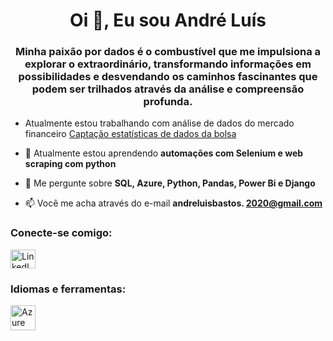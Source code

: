 <h1 align="center">Oi 👋, Eu sou André Luís</h1>
<h3 align="center">Minha paixão por dados é o combustível que me impulsiona a explorar o extraordinário, transformando informações em possibilidades e desvendando os caminhos fascinantes que podem ser trilhados através da análise e compreensão profunda.</h3>

- Atualmente estou trabalhando com análise de dados do mercado financeiro [Captação estatísticas de dados da bolsa](https://github.com/Andreprogdev/ativos)

- 🌱 Atualmente estou aprendendo **automações com Selenium e web scraping com python**

- 💬 Me pergunte sobre **SQL, Azure, Python, Pandas, Power Bi e Django**

- 📫 Você me acha através do e-mail **andreluisbastos. 2020@gmail.com**

<h3 align="left">Conecte-se comigo:</h3>
<p align="left">
  <a href="https://linkedin.com/in/andre-luís-bastos-azevedo/" target="blank">
    <img align="center" src="https://raw.githubusercontent.com/rahuldkjain/github-profile-readme-generator/master/src/images/icons/Social/linked-in-alt.svg" alt="LinkedIn" height="30" width="40" />
  </a>
</p>

<h3 align="left">Idiomas e ferramentas:</h3>
<p align="left">
  <a href="https://azure.microsoft.com/en-in/" target="_blank" rel="noreferrer">
    <img src="https://www.vectorlogo.zone/logos/microsoft_azure/microsoft_azure-icon.svg" alt="Azure" width="40" height="40"/>
  </a>
  <!-- Outras imagens aqui... -->
</p>

